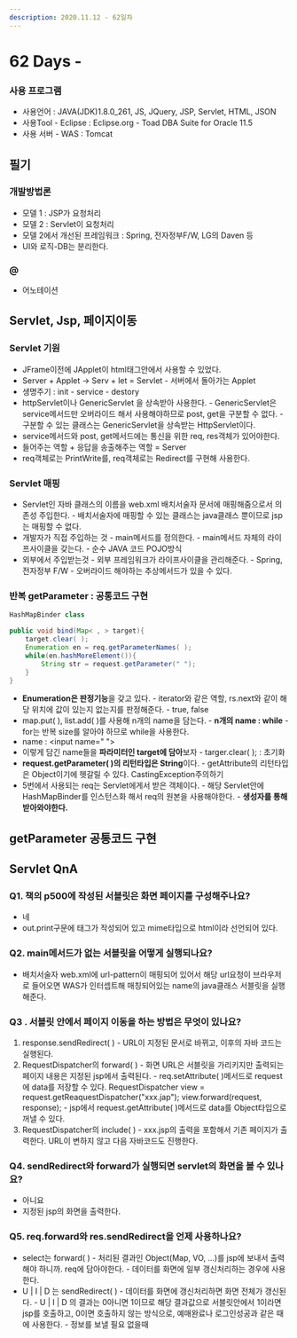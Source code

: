 ```yaml
---
description: 2020.11.12 - 62일차
---
```


# 62 Days -

### 사용 프로그램

* 사용언어 : JAVA\(JDK\)1.8.0\_261, JS, JQuery, JSP, Servlet, HTML, JSON
* 사용Tool  - Eclipse : Eclipse.org - Toad DBA Suite for Oracle 11.5
* 사용 서버 - WAS : Tomcat

## 필기

### 개발방법론

* 모델 1 : JSP가 요청처리
* 모델 2 : Servlet이 요청처리
* 모델 2에서 개선된 프레임워크 : Spring, 전자정부F/W, LG의 Daven 등
* UI와 로직-DB는 분리한다.

### @

* 어노테이션

## Servlet, Jsp, 페이지이동

### Servlet 기원

* JFrame이전에 JApplet이 html태그안에서 사용할 수 있었다. 
* Server + Applet -&gt; Serv + let = Servlet  - 서버에서 돌아가는 Applet 
* 생명주기 : init - service - destory
* httpServlet이나 GenericServlet 을 상속받아 사용한다. - GenericServlet은 service메서드만 오버라이드 해서 사용해야하므로 post, get을 구분할 수 없다. - 구분할 수 있는 클래스는 GenericServlet을 상속받는 HttpServlet이다.
* service메서드와 post, get메서드에는 통신을 위한 req, res객체가 있어야한다.
* 들어주는 역할 + 응답을 송출해주는 역할 = Server
* req객체로는 PrintWrite를, req객체로는 Redirect를 구현해 사용한다.

### Servlet 매핑

* Servlet인 자바 클래스의 이름을 web.xml 배치서술자 문서에 매핑해줌으로서 의존성 주입한다. - 배치서술자에 매핑할 수 있는 클래스는 java클래스 뿐이므로 jsp는 매핑할 수 없다.
* 개발자가 직접 주입하는 것  - main메서드를 정의한다. - main메서드 자체의 라이프사이클을 갖는다. - 순수 JAVA 코드 POJO방식
* 외부에서 주입받는것 - 외부 프레임워크가 라이프사이클을 관리해준다. - Spring, 전자정부 F/W - 오버라이드 해야하는 추상메서드가 있을 수 있다.

### 반복 getParameter : 공통코드 구현

```java
HashMapBinder class

public void bind(Map< , > target){
    target.clear( );
    Enumeration en = req.getParameterNames( );
    while(en.hashMoreElement()){
        String str = request.getParameter(" ");
    }
}
```

* **Enumeration은 판정기능**을 갖고 있다. - iterator와 같은 역할, rs.next와 같이 해당 위치에 값이 있는지 없는지를 판정해준다. - true, false
* map.put\( \), list.add\( \)를 사용해 n개의 name을 담는다. - **n개의 name : while** - for는 반복 size를 알아야 하므로 while을 사용한다.
* name : &lt;input name=" "&gt;
* 이렇게 담긴 name들을 **파라미터인 target에 담아**보자 - targer.clear\( \); : 초기화
* **request.getParameter\( \)의 리턴타입은 String**이다. - getAttribute의 리턴타입은 Object이기에 헷갈릴 수 있다. CastingException주의하기
* 5번에서 사용되는 req는 Servlet에게서 받은 객체이다.  - 해당 Servlet안에 HashMapBinder를 인스턴스화 해서 req의 원본을 사용해야한다. - **생성자를 통해 받아와야한다.**

## getParameter 공통코드 구현

## Servlet QnA

### Q1. 책의 p500에 작성된 서블릿은 화면 페이지를 구성해주나요?

* 네
* out.print구문에 태그가 작성되어 있고 mime타입으로 html이라 선언되어 있다.

### Q2. main메서드가 없는 서블릿을 어떻게 실행되나요?

* 배치서술자 web.xml에 url-pattern이 매핑되어 있어서 해당 url요청이 브라우저로 들어오면 WAS가 인터셉트해 매칭되어있는 name의 java클래스 서블릿을 실행해준다.

### Q3 . 서블릿 안에서 페이지 이동을 하는 방법은 무엇이 있나요?

1. response.sendRedirect\( \) - URL이 지정된 문서로 바뀌고, 이후의 자바 코드는 실행된다.
2. RequestDispatcher의 forward\( \) - 화면 URL은 서블릿을 가리키지만 출력되는 페이지 내용은 지정된 jsp에서 출력된다. - req.setAttribute\( \)메서드로 request에 data를 저장할 수 있다.   RequestDispatcher view = request.getReaquestDispatcher\("xxx.jap"\);   view.forward\(request, response\); - jsp에서 request.getAttribute\( \)메서드로 data를 Object타입으로 꺼낼 수 있다.
3. RequestDispatcher의 include\( \) - xxx.jsp의 출력을 포함해서 기존 페이지가 출력한다. URL이 변하지 않고 다음 자바코드도 진행한다.

### Q4. sendRedirect와 forward가 실행되면 servlet의 화면을 볼 수 있나요?

* 아니요
* 지정된 jsp의 화면을 출력한다.

### Q5. req.forward와 res.sendRedirect을 언제 사용하나요?

* select는 forward\( \) - 처리된 결과인 Object\(Map, VO, ...\)를 jsp에 보내서 출력해야 하니까. req에 담아야한다. - 데이터를 화면에 일부 갱신처리하는 경우에 사용한다.
* U \| I \| D 는 sendRedirect\( \) - 데이터를 화면에 갱신처리하면 화면 전체가 갱신된다. - U \| I \| D 의 결과는 0아니면 1이므로 해당 결과값으로 서블릿안에서 1이라면 jsp를 호출하고, 0이면 호출하지 않는 방식으로, 예매완료나 로그인성공과 같은 때에 사용한다. - 정보를 보낼 필요 없을때

